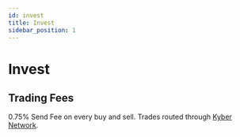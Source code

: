 ```yaml
---
id: invest
title: Invest
sidebar_position: 1
---
```


# Invest

## Trading Fees

0.75% Send Fee on every buy and sell. Trades routed through [Kyber Network](https://kyberswap.com/swap/base/eth-to-0xeab49138ba2ea6dd776220fe26b7b8e446638956).